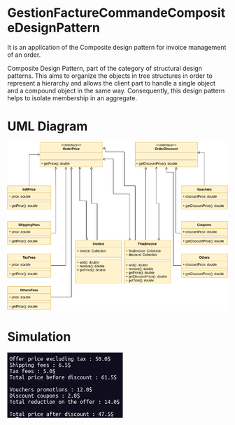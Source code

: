 # GestionFactureCommandeCompositeDesignPattern
It is an application of the Composite design pattern for invoice management of an order.

Composite Design Pattern, part of the category of structural design patterns. 
This aims to organize the objects in tree structures in order to represent a hierarchy 
and allows the client part to handle a single object and a compound object in the same way. 
Consequently, this design pattern helps to isolate membership in an aggregate.

# UML Diagram
![Class Diagram](https://github.com/Smeud/GestionFactureCommandeCompositeDesignPattern/blob/master/GestionFactureClassDiagramCompositeDesignPattern.png?raw=true "Title") 

# Simulation
![Test](https://github.com/Smeud/GestionFactureCommandeCompositeDesignPattern/blob/master/SimulationDPComposite.png?raw=true"Title")

